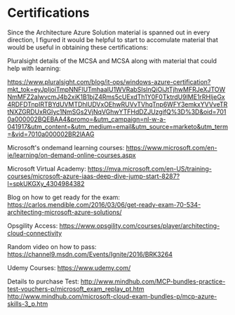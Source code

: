 # Certifications

Since the Architecture Azure Solution material is spanned out in every direction, I figured it would be helpful to start to accomulate material that would be useful in obtaining these certifications:

Pluralsight details of the MCSA and MCSA along with material that could help with learning:

https://www.pluralsight.com/blog/it-ops/windows-azure-certification?mkt_tok=eyJpIjoiTmpNNFlUTmhaalU1WVRabSIsInQiOiJtTjhwMFRJeXJTOWNmMFZ2alwvcmJ4b2xiK1B1bjZ4Rms5cUExdTh1Y0F0TktrdU9lME1rRHljeGx4RDFDTnpIRTBYdUVMTDhIUDVxOEhwRUVvTVhqTnp6WFY3emkxYVVveTRtNXZGRDUxRGIyc1NmSGs2VjNqVGhwYTFHdDZJUzgifQ%3D%3D&oid=7010a000002BQEBAA4&promo=&utm_campaign=nl-w-a-041917&utm_content=&utm_medium=email&utm_source=marketo&utm_term=&vid=7010a000002BR2lAAG

Microsoft's ondemand learning courses:
https://www.microsoft.com/en-ie/learning/on-demand-online-courses.aspx

Microsoft Virtual Academy:
https://mva.microsoft.com/en-US/training-courses/microsoft-azure-iaas-deep-dive-jump-start-8287?l=spkUKGXy_4304984382

Blog on how to get ready for the exam:
https://carlos.mendible.com/2016/03/06/get-ready-exam-70-534-architecting-microsoft-azure-solutions/

Opsgility Access:
https://www.opsgility.com/courses/player/architecting-cloud-connectivity

Random video on how to pass:
https://channel9.msdn.com/Events/Ignite/2016/BRK3264

Udemy Courses:
https://www.udemy.com/

Details to purchase Test:
http://www.mindhub.com/MCP-bundles-practice-test-vouchers-p/microsoft_exam_replay_pt.htm
http://www.mindhub.com/microsoft-cloud-exam-bundles-p/mcp-azure-skills-3_p.htm

